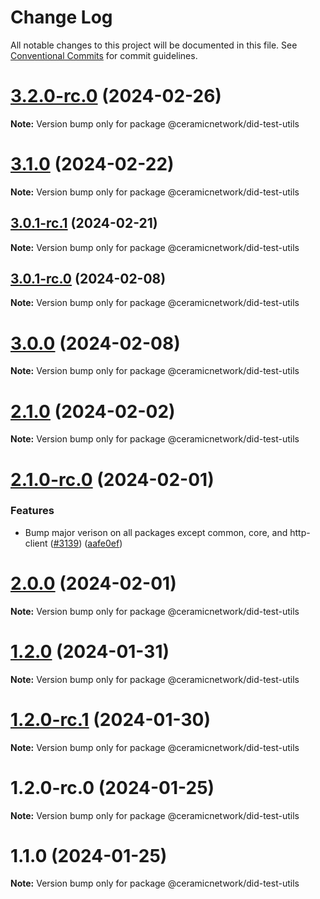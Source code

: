 # Change Log

All notable changes to this project will be documented in this file.
See [Conventional Commits](https://conventionalcommits.org) for commit guidelines.

# [3.2.0-rc.0](https://github.com/ceramicnetwork/js-ceramic/compare/@ceramicnetwork/did-test-utils@3.1.0...@ceramicnetwork/did-test-utils@3.2.0-rc.0) (2024-02-26)

**Note:** Version bump only for package @ceramicnetwork/did-test-utils





# [3.1.0](https://github.com/ceramicnetwork/js-ceramic/compare/@ceramicnetwork/did-test-utils@3.0.1-rc.1...@ceramicnetwork/did-test-utils@3.1.0) (2024-02-22)

**Note:** Version bump only for package @ceramicnetwork/did-test-utils





## [3.0.1-rc.1](https://github.com/ceramicnetwork/js-ceramic/compare/@ceramicnetwork/did-test-utils@3.0.1-rc.0...@ceramicnetwork/did-test-utils@3.0.1-rc.1) (2024-02-21)

**Note:** Version bump only for package @ceramicnetwork/did-test-utils





## [3.0.1-rc.0](https://github.com/ceramicnetwork/js-ceramic/compare/@ceramicnetwork/did-test-utils@3.0.0...@ceramicnetwork/did-test-utils@3.0.1-rc.0) (2024-02-08)

**Note:** Version bump only for package @ceramicnetwork/did-test-utils





# [3.0.0](https://github.com/ceramicnetwork/js-ceramic/compare/@ceramicnetwork/did-test-utils@2.1.0...@ceramicnetwork/did-test-utils@3.0.0) (2024-02-08)

**Note:** Version bump only for package @ceramicnetwork/did-test-utils





# [2.1.0](https://github.com/ceramicnetwork/js-ceramic/compare/@ceramicnetwork/did-test-utils@2.1.0-rc.0...@ceramicnetwork/did-test-utils@2.1.0) (2024-02-02)

**Note:** Version bump only for package @ceramicnetwork/did-test-utils





# [2.1.0-rc.0](https://github.com/ceramicnetwork/js-ceramic/compare/@ceramicnetwork/did-test-utils@1.2.0...@ceramicnetwork/did-test-utils@2.1.0-rc.0) (2024-02-01)


### Features

* Bump major verison on all packages except common, core, and http-client ([#3139](https://github.com/ceramicnetwork/js-ceramic/issues/3139)) ([aafe0ef](https://github.com/ceramicnetwork/js-ceramic/commit/aafe0ef4187935ac7f842b3ed8c8a481e8d418bf))





# [2.0.0](/compare/@ceramicnetwork/did-test-utils@1.2.0...@ceramicnetwork/did-test-utils@2.0.0) (2024-02-01)

**Note:** Version bump only for package @ceramicnetwork/did-test-utils





# [1.2.0](https://github.com/ceramicnetwork/js-ceramic/compare/@ceramicnetwork/did-test-utils@1.2.0-rc.1...@ceramicnetwork/did-test-utils@1.2.0) (2024-01-31)

**Note:** Version bump only for package @ceramicnetwork/did-test-utils





# [1.2.0-rc.1](https://github.com/ceramicnetwork/js-ceramic/compare/@ceramicnetwork/did-test-utils@1.2.0-rc.0...@ceramicnetwork/did-test-utils@1.2.0-rc.1) (2024-01-30)

**Note:** Version bump only for package @ceramicnetwork/did-test-utils





# 1.2.0-rc.0 (2024-01-25)

**Note:** Version bump only for package @ceramicnetwork/did-test-utils





# 1.1.0 (2024-01-25)

**Note:** Version bump only for package @ceramicnetwork/did-test-utils
